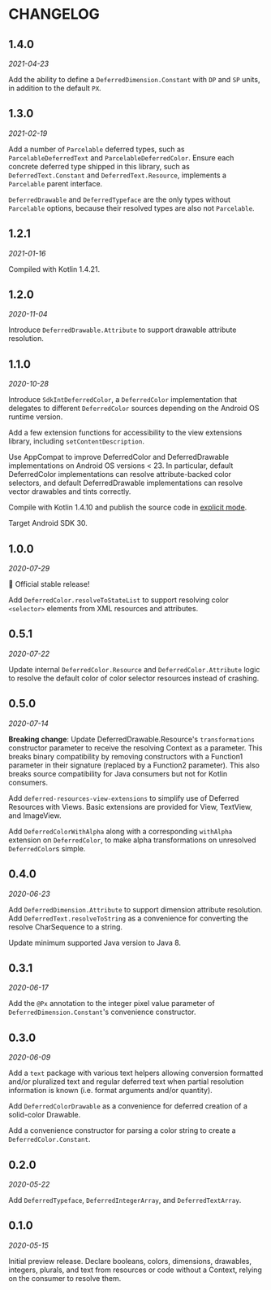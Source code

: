 # CHANGELOG

## 1.4.0
_2021-04-23_

Add the ability to define a `DeferredDimension.Constant` with `DP` and `SP` units, in addition to
the default `PX`.

## 1.3.0
_2021-02-19_

Add a number of `Parcelable` deferred types, such as `ParcelableDeferredText` and
`ParcelableDeferredColor`. Ensure each concrete deferred type shipped in this library, such as
`DeferredText.Constant` and `DeferredText.Resource`, implements a `Parcelable` parent interface.

`DeferredDrawable` and `DeferredTypeface` are the only types without `Parcelable` options, because
their resolved types are also not `Parcelable`.

## 1.2.1
_2021-01-16_

Compiled with Kotlin 1.4.21.

## 1.2.0
_2020-11-04_

Introduce `DeferredDrawable.Attribute` to support drawable attribute resolution.

## 1.1.0
_2020-10-28_

Introduce `SdkIntDeferredColor`, a `DeferredColor` implementation that delegates to different
`DeferredColor` sources depending on the Android OS runtime version.

Add a few extension functions for accessibility to the view extensions library, including
`setContentDescription`.

Use AppCompat to improve DeferredColor and DeferredDrawable implementations on Android OS
versions < 23. In particular, default DeferredColor implementations can resolve attribute-backed
color selectors, and default DeferredDrawable implementations can resolve vector drawables and tints
correctly.

Compile with Kotlin 1.4.10 and publish the source code in
[explicit mode](https://kotlinlang.org/docs/reference/whatsnew14.html#explicit-api-mode-for-library-authors).

Target Android SDK 30.

## 1.0.0
_2020-07-29_

🚀 Official stable release!

Add `DeferredColor.resolveToStateList` to support resolving color `<selector>` elements from XML
resources and attributes.

## 0.5.1
_2020-07-22_

Update internal `DeferredColor.Resource` and `DeferredColor.Attribute` logic to resolve the default
color of color selector resources instead of crashing.

## 0.5.0
_2020-07-14_

**Breaking change**: Update DeferredDrawable.Resource's `transformations` constructor parameter to
receive the resolving Context as a parameter. This breaks binary compatibility by removing
constructors with a Function1 parameter in their signature (replaced by a Function2 parameter). This
also breaks source compatibility for Java consumers but not for Kotlin consumers.

Add `deferred-resources-view-extensions` to simplify use of Deferred Resources with Views. Basic
extensions are provided for View, TextView, and ImageView.

Add `DeferredColorWithAlpha` along with a corresponding `withAlpha` extension on `DeferredColor`, to
make alpha transformations on unresolved `DeferredColor`s simple.

## 0.4.0
_2020-06-23_

Add `DeferredDimension.Attribute` to support dimension attribute resolution. Add
`DeferredText.resolveToString` as a convenience for converting the resolve CharSequence to a string.

Update minimum supported Java version to Java 8.

## 0.3.1
_2020-06-17_

Add the `@Px` annotation to the integer pixel value parameter of `DeferredDimension.Constant`'s
convenience constructor.

## 0.3.0
_2020-06-09_

Add a `text` package with various text helpers allowing conversion formatted and/or pluralized text
and regular deferred text when partial resolution information is known (i.e. format arguments and/or
quantity).

Add `DeferredColorDrawable` as a convenience for deferred creation of a solid-color Drawable.

Add a convenience constructor for parsing a color string to create a `DeferredColor.Constant`.

## 0.2.0
_2020-05-22_

Add `DeferredTypeface`, `DeferredIntegerArray`, and `DeferredTextArray`.

## 0.1.0
_2020-05-15_

Initial preview release. Declare booleans, colors, dimensions, drawables, integers, plurals, and
text from resources or code without a Context, relying on the consumer to resolve them.
